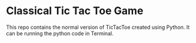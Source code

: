 # Classical Tic Tac Toe Game
This repo contains the normal version of TicTacToe created using Python. It can be running the python code in Terminal.
